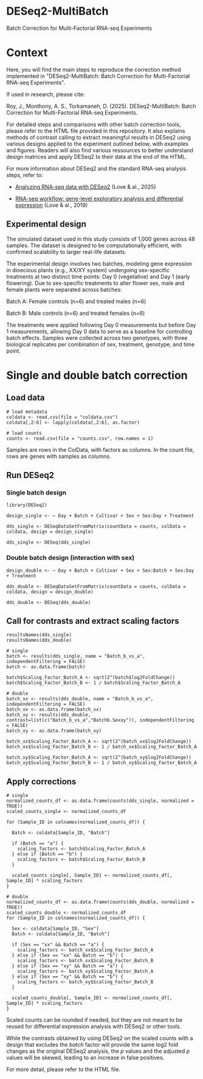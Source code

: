 # DESeq2-MultiBatch
Batch Correction for Multi-Factorial RNA-seq Experiments

# Context

Here, you will find the main steps to reproduce the correction method implemented in "DESeq2-MultiBatch: Batch Correction for Multi-Factorial RNA-seq Experiments".

If used in research, please cite:

Roy, J., Monthony, A. S., Torkamaneh, D. (2025). DESeq2-MultiBatch: Batch Correction for Multi-Factorial RNA-seq Experiments.

For detailed steps and comparisons with other batch correction tools, please refer to the HTML file provided in this repository.
It also explains methods of contrast calling to extract meaningful results in DESeq2 using various designs applied to the experiment outlined below, with examples and figures.
Readers will also find various ressources to better understand design matrices and apply DESeq2 to their data at the end of the HTML.

For more information about DESeq2 and the standard RNA-seq analysis steps, refer to:

- [Analyzing RNA-seq data with DESeq2](https://bioconductor.org/packages/release/bioc/vignettes/DESeq2/inst/doc/DESeq2.html) (Love & al., 2025)

- [RNA-seq workflow: gene-level exploratory analysis and differential expression](https://bioconductor.org/packages/release/workflows/vignettes/rnaseqGene/inst/doc/rnaseqGene.html) (Love & al., 2019)

## Experimental design

The simulated dataset used in this study consists of 1,000 genes across 48 samples. The dataset is designed to be computationally efficient, with confirmed scalability to larger real-life datasets.

The experimental design involves two batches, modeling gene expression in dioecious plants (e.g., XX/XY system) undergoing sex-specific treatments at two distinct time points: Day 0 (vegetative) and Day 1 (early flowering). Due to sex-specific treatments to alter flower sex, male and female plants were separated across batches:

Batch A: Female controls (n=6) and treated males (n=6)

Batch B: Male controls (n=6) and treated females (n=6)

The treatments were applied following Day 0 measurements but before Day 1 measurements, allowing Day 0 data to serve as a baseline for controlling batch effects. Samples were collected across two genotypes, with three biological replicates per combination of sex, treatment, genotype, and time point.

# Single and double batch correction

## Load data

```
# load metadata
coldata <- read.csv(file = "coldata.csv")
coldata[,2:6] <- lapply(coldata[,2:6], as.factor)

# load counts
counts <- read.csv(file = "counts.csv", row.names = 1)
```
Samples are rows in the ColData, with factors as columns. In the count file, rows are genes with samples as columns.

## Run DESeq2

### Single batch design

```
library(DESeq2)

design_single <- ~ Day + Batch + Cultivar + Sex + Sex:Day + Treatment

dds_single <- DESeqDataSetFromMatrix(countData = counts, colData = coldata, design = design_single)

dds_single <- DESeq(dds_single)
```

### Double batch design (interaction with sex)

```
design_double <- ~ Day + Batch + Cultivar + Sex + Sex:Batch + Sex:Day + Treatment

dds_double <- DESeqDataSetFromMatrix(countData = counts, colData = coldata, design = design_double)

dds_double <- DESeq(dds_double)
```

## Call for contrasts and extract scaling factors

```
resultsNames(dds_single)
resultsNames(dds_double)

# single
batch <- results(dds_single, name = "Batch_b_vs_a", independentFiltering = FALSE)
batch <- as.data.frame(batch)

batch$Scaling_Factor_Batch_A <- sqrt(2^(batch$log2FoldChange))
batch$Scaling_Factor_Batch_B <- 1 / batch$Scaling_Factor_Batch_A

# double
batch_xx <- results(dds_double, name = "Batch_b_vs_a", independentFiltering = FALSE)
batch_xx <- as.data.frame(batch_xx)
batch_xy <- results(dds_double, contrast=list(c("Batch_b_vs_a","Batchb.Sexxy")), independentFiltering = FALSE)
batch_xy <- as.data.frame(batch_xy)

batch_xx$Scaling_Factor_Batch_A <- sqrt(2^(batch_xx$log2FoldChange))
batch_xx$Scaling_Factor_Batch_B <- 1 / batch_xx$Scaling_Factor_Batch_A

batch_xy$Scaling_Factor_Batch_A <- sqrt(2^(batch_xy$log2FoldChange))
batch_xy$Scaling_Factor_Batch_B <- 1 / batch_xy$Scaling_Factor_Batch_A
```

## Apply corrections

```
# single
normalized_counts_df <- as.data.frame(counts(dds_single, normalized = TRUE))
scaled_counts_single <- normalized_counts_df

for (Sample_ID in colnames(normalized_counts_df)) {
  
  Batch <- coldata[Sample_ID, "Batch"]
  
  if (Batch == "a") {
    scaling_factors <- batch$Scaling_Factor_Batch_A
  } else if (Batch == "b") {
    scaling_factors <- batch$Scaling_Factor_Batch_B
  }
  
  scaled_counts_single[, Sample_ID] <- normalized_counts_df[, Sample_ID] * scaling_factors
}

# double
normalized_counts_df <- as.data.frame(counts(dds_double, normalized = TRUE))
scaled_counts_double <- normalized_counts_df
for (Sample_ID in colnames(normalized_counts_df)) {

  Sex <- coldata[Sample_ID, "Sex"]
  Batch <- coldata[Sample_ID, "Batch"]

  if (Sex == "xx" && Batch == "a") {
    scaling_factors <- batch_xx$Scaling_Factor_Batch_A
  } else if (Sex == "xx" && Batch == "b") {
    scaling_factors <- batch_xx$Scaling_Factor_Batch_B
  } else if (Sex == "xy" && Batch == "a") {
    scaling_factors <- batch_xy$Scaling_Factor_Batch_A
  } else if (Sex == "xy" && Batch == "b") {
    scaling_factors <- batch_xy$Scaling_Factor_Batch_B
  }

  scaled_counts_double[, Sample_ID] <- normalized_counts_df[, Sample_ID] * scaling_factors
}

```
Scaled counts can be rounded if needed, but they are not meant to be reused for differential expression analysis with DESeq2 or other tools.

While the contrasts obtained by using DESeq2 on the scaled counts with a design that excludes the *batch* factor will provide the same log2 fold changes as the original DESeq2 analysis, the *p* values and the adjusted *p* values will be skewed, leading to an increase in false positives.

For more detail, please refer to the HTML file.
